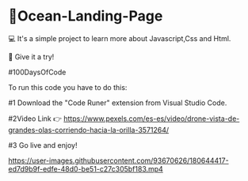 # 🌊Ocean-Landing-Page

💻 It's a simple project to learn more about Javascript,Css and Html.

👊 Give it a try!

#100DaysOfCode

To run this code you have to do this:

#1 Download the "Code Runer" extension from Visual Studio Code.

#2Video Link 👉 https://www.pexels.com/es-es/video/drone-vista-de-grandes-olas-corriendo-hacia-la-orilla-3571264/

#3 Go live and enjoy!



https://user-images.githubusercontent.com/93670626/180644417-ed7d9b9f-edfe-48d0-be51-c27c305bf183.mp4

